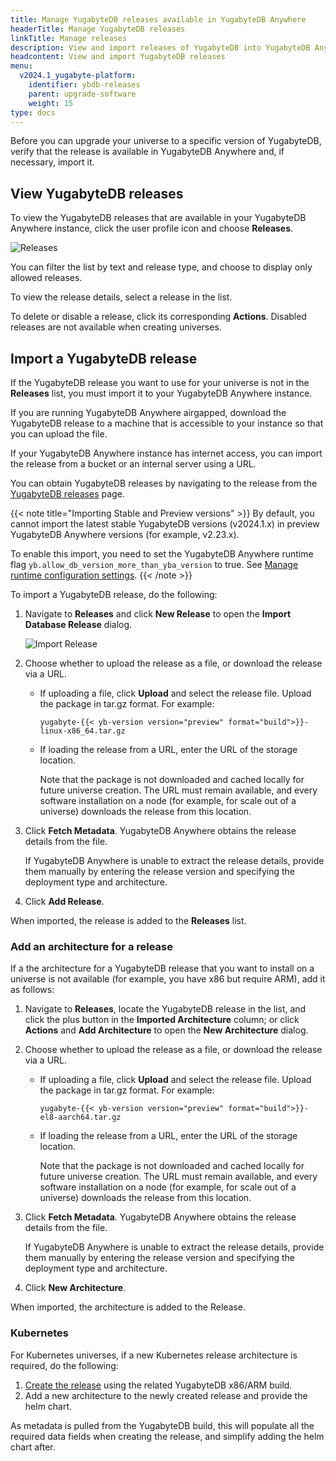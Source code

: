 ```yaml
---
title: Manage YugabyteDB releases available in YugabyteDB Anywhere
headerTitle: Manage YugabyteDB releases
linkTitle: Manage releases
description: View and import releases of YugabyteDB into YugabyteDB Anywhere.
headcontent: View and import YugabyteDB releases
menu:
  v2024.1_yugabyte-platform:
    identifier: ybdb-releases
    parent: upgrade-software
    weight: 15
type: docs
---
```


Before you can upgrade your universe to a specific version of YugabyteDB, verify that the release is available in YugabyteDB Anywhere and, if necessary, import it.

## View YugabyteDB releases

To view the YugabyteDB releases that are available in your YugabyteDB Anywhere instance, click the user profile icon and choose **Releases**.

![Releases](/images/yp/releases-list-2024.png)

You can filter the list by text and release type, and choose to display only allowed releases.

To view the release details, select a release in the list.

To delete or disable a release, click its corresponding **Actions**. Disabled releases are not available when creating universes.

## Import a YugabyteDB release

If the YugabyteDB release you want to use for your universe is not in the **Releases** list, you must import it to your YugabyteDB Anywhere instance.

If you are running YugabyteDB Anywhere airgapped, download the YugabyteDB release to a machine that is accessible to your instance so that you can upload the file.

If your YugabyteDB Anywhere instance has internet access, you can import the release from a bucket or an internal server using a URL.

You can obtain YugabyteDB releases by navigating to the release from the [YugabyteDB releases](../../../releases/ybdb-releases/) page.

{{< note title="Importing Stable and Preview versions" >}}
By default, you cannot import the latest stable YugabyteDB versions (v2024.1.x) in preview YugabyteDB Anywhere versions (for example, v2.23.x).

To enable this import, you need to set the YugabyteDB Anywhere runtime flag `yb.allow_db_version_more_than_yba_version` to true. See [Manage runtime configuration settings](../../administer-yugabyte-platform/manage-runtime-config/).
{{< /note >}}

To import a YugabyteDB release, do the following:

1. Navigate to **Releases** and click **New Release** to open the **Import Database Release** dialog.

    ![Import Release](/images/yp/import-releases-2024.png)

1. Choose whether to upload the release as a file, or download the release via a URL.

    - If uploading a file, click **Upload** and select the release file. Upload the package in tar.gz format. For example:

        `yugabyte-{{< yb-version version="preview" format="build">}}-linux-x86_64.tar.gz`

    - If loading the release from a URL, enter the URL of the storage location.

        Note that the package is not downloaded and cached locally for future universe creation. The URL must remain available, and every software installation on a node (for example, for scale out of a universe) downloads the release from this location.

1. Click **Fetch Metadata**. YugabyteDB Anywhere obtains the release details from the file.

    If YugabyteDB Anywhere is unable to extract the release details, provide them manually by entering the release version and specifying the deployment type and architecture.

1. Click **Add Release**.

When imported, the release is added to the **Releases** list.

### Add an architecture for a release

If a the architecture for a YugabyteDB release that you want to install on a universe is not available (for example, you have x86 but require ARM), add it as follows:

1. Navigate to **Releases**, locate the YugabyteDB release in the list, and click the plus button in the **Imported Architecture** column; or click **Actions** and **Add Architecture** to open the **New Architecture** dialog.

1. Choose whether to upload the release as a file, or download the release via a URL.

    - If uploading a file, click **Upload** and select the release file. Upload the package in tar.gz format. For example:

        `yugabyte-{{< yb-version version="preview" format="build">}}-el8-aarch64.tar.gz`

    - If loading the release from a URL, enter the URL of the storage location.

        Note that the package is not downloaded and cached locally for future universe creation. The URL must remain available, and every software installation on a node (for example, for scale out of a universe) downloads the release from this location.

1. Click **Fetch Metadata**. YugabyteDB Anywhere obtains the release details from the file.

    If YugabyteDB Anywhere is unable to extract the release details, provide them manually by entering the release version and specifying the deployment type and architecture.

1. Click **New Architecture**.

When imported, the architecture is added to the Release.

### Kubernetes

For Kubernetes universes, if a new Kubernetes release architecture is required, do the following:

1. [Create the release](#import-a-yugabytedb-release) using the related YugabyteDB x86/ARM build.
1. Add a new architecture to the newly created release and provide the helm chart.

As metadata is pulled from the YugabyteDB build, this will populate all the required data fields when creating the release, and simplify adding the helm chart after.
